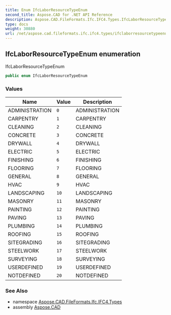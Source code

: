 ```yaml
---
title: Enum IfcLaborResourceTypeEnum
second_title: Aspose.CAD for .NET API Reference
description: Aspose.CAD.FileFormats.Ifc.IFC4.Types.IfcLaborResourceTypeEnum enum. IfcLaborResourceTypeEnum
type: docs
weight: 30880
url: /net/aspose.cad.fileformats.ifc.ifc4.types/ifclaborresourcetypeenum/
---
```

## IfcLaborResourceTypeEnum enumeration

IfcLaborResourceTypeEnum

```csharp
public enum IfcLaborResourceTypeEnum
```

### Values

| Name | Value | Description |
| --- | --- | --- |
| ADMINISTRATION | `0` | ADMINISTRATION |
| CARPENTRY | `1` | CARPENTRY |
| CLEANING | `2` | CLEANING |
| CONCRETE | `3` | CONCRETE |
| DRYWALL | `4` | DRYWALL |
| ELECTRIC | `5` | ELECTRIC |
| FINISHING | `6` | FINISHING |
| FLOORING | `7` | FLOORING |
| GENERAL | `8` | GENERAL |
| HVAC | `9` | HVAC |
| LANDSCAPING | `10` | LANDSCAPING |
| MASONRY | `11` | MASONRY |
| PAINTING | `12` | PAINTING |
| PAVING | `13` | PAVING |
| PLUMBING | `14` | PLUMBING |
| ROOFING | `15` | ROOFING |
| SITEGRADING | `16` | SITEGRADING |
| STEELWORK | `17` | STEELWORK |
| SURVEYING | `18` | SURVEYING |
| USERDEFINED | `19` | USERDEFINED |
| NOTDEFINED | `20` | NOTDEFINED |

### See Also

* namespace [Aspose.CAD.FileFormats.Ifc.IFC4.Types](../../aspose.cad.fileformats.ifc.ifc4.types/)
* assembly [Aspose.CAD](../../)


